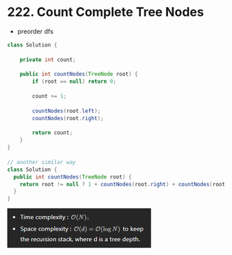 # 222. Count Complete Tree Nodes

- preorder dfs

```java
class Solution {

    private int count;

    public int countNodes(TreeNode root) {
        if (root == null) return 0;

        count += 1;

        countNodes(root.left);
        countNodes(root.right);

        return count;
    }
}

// another similar way
class Solution {
  public int countNodes(TreeNode root) {
    return root != null ? 1 + countNodes(root.right) + countNodes(root.left) : 0;
  }
}
```
![alt text](image-23.png)